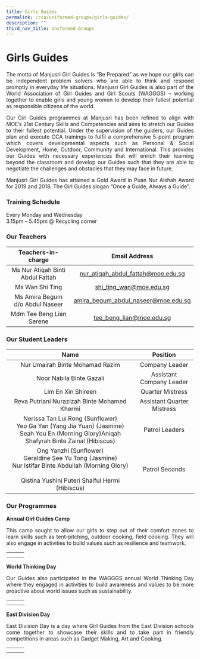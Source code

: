 ```yaml
---
title: Girls Guides
permalink: /cca/uniformed-groups/girls-guides/
description: ""
third_nav_title: Uniformed Groups
---
```

# Girls Guides

<p style="text-align: justify;">The motto of Manjusri Girl Guides is “Be Prepared” as we hope our girls can be independent problem solvers who are able to think and respond promptly in everyday life situations. Manjusri Girl Guides is also part of the World Association of Girl Guides and Girl Scouts (WAGGGS) – working together to enable girls and young women to develop their fullest potential as responsible citizens of the world.</p>

<p style="text-align: justify;">Our Girl Guides programmes at Manjusri has been refined to align with MOE’s 21st Century Skills and Competencies and aims to stretch our Guides to their fullest potential. Under the supervision of the guiders, our Guides plan and execute CCA trainings to fulfil a comprehensive 5-point program which covers developmental aspects such as Personal & Social Development, Home, Outdoor, Community and International. This provides our Guides with necessary experiences that will enrich their learning beyond the classroom and develop our Guides such that they are able to negotiate the challenges and obstacles that they may face in future.  </p>

<p style="text-align: justify;">Manjusri Girl Guides has attained a Gold Award in Puan Nur Aishah Award for 2019 and 2018. The Girl Guides slogan “Once a Guide, Always a Guide”. </p>

### Training Schedule  

Every Monday and Wednesday   
3.15pm – 5.45pm @ Recycling corner

### Our Teachers


| Teachers-in-charge           | Email Address         |
|:----------------:|:---------:|
|  Ms Nur Atiqah Binti Abdul Fattah |   nur_atiqah_abdul_fattah@moe.edu.sg |
|          Ms Wan Shi Ting          |        shi_ting_wan@moe.edu.sg       |
|  Ms Amira Begum d/o Abdul Naseer  |  amira_begum_abdul_naseer@moe.edu.sg |
|      Mdm Tee Beng Lian Serene     |       tee_beng_lian@moe.edu.sg       |

### Our Student Leaders


| Name          | Position              |
|:----------------:|:---------:|
|                                                                Nur Umairah Binte Mohamad Razim                                                                 |        Company Leader       |
|                                                                    Noor Nabila Binte Gazali                                                                    |   Assistant Company Leader  |
|                                                                       Lim En Xin Shireen                                                                       |      Quarter Mistress       |
|                                                           Reva Putriani Nurazizah Binte Mohamed Khermi                                                         | Assistant Quarter Mistress  |
| Nerissa Tan Lui Rong (Sunflower)<br>Yeo Ga Yan (Yang Jia Yuan) (Jasmine)<br>Seah You En (Morning Glory)Aniqah Shafyrah Binte Zainal (Hibiscus)                 |        Patrol Leaders       |
| Ong Yanzhi (Sunflower)<br>Geraldine See Yu Tong (Jasmine)<br>Nur Istifar Binte Abdullah (Morning Glory)<br><br>Qistina Yushini Puteri Shaiful Hermi (Hibiscus) |        Patrol Seconds       |

### Our Programmes

**Annual Girl Guides Camp**  

<p style="text-align: justify;">This camp sought to allow our girls to step out of their comfort zones to learn skills such as tent-pitching, outdoor cooking, field cooking. They will also engage in activities to build values such as resilience and teamwork.</p>

|   |   |   |
|---|---|---|
|   |   |   |
|   |   |   |

**World Thinking Day**

<p style="text-align: justify;">Our Guides also participated in the WAGGGS annual World Thinking Day where they engaged in activities to build awareness and values to be more proactive about world issues such as sustainability.</p>

|   |   |   |
|---|---|---|
|   |   |   |
|   |   |   |

**East Division Day**

<p style="text-align: justify;">East Division Day is a day where Girl Guides from the East Division schools come together to showcase their skills and to take part in friendly competitions in areas such as Gadget Making, Art and Cooking.</p>


|   |   |   |
|---|---|---|
|   |   |   |
|   |   |   |